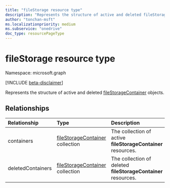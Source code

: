 ```yaml
---
title: "fileStorage resource type"
description: "Represents the structure of active and deleted fileStorageContainer objects."
author: "tonchan-msft"
ms.localizationpriority: medium
ms.subservice: "onedrive"
doc_type: resourcePageType
---
```


# fileStorage resource type

Namespace: microsoft.graph

[!INCLUDE [beta-disclaimer](../../includes/beta-disclaimer.md)]

Represents the structure of active and deleted [fileStorageContainer](../resources/filestoragecontainer.md) objects.

## Relationships
|Relationship|Type|Description|
|:---|:---|:---|
|containers|[fileStorageContainer](../resources/filestoragecontainer.md) collection|The collection of active **fileStorageContainer** resources.|
|deletedContainers|[fileStorageContainer](../resources/filestoragecontainer.md) collection|The collection of deleted **fileStorageContainer** resources.|
